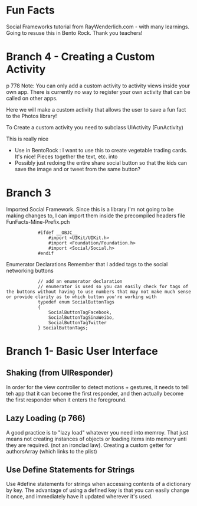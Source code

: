 # Fun Facts

Social Frameworks tutorial from RayWenderlich.com - with many learnings. Going to resuse this in Bento Rock. Thank you teachers!


# Branch 4 - Creating a Custom Activity

p 778
Note: You can only add a custom activity to activity views inside your own app. There is currently no way to register your own activity that can be called on other apps.

Here we will make a custom activity that allows the user to save a fun fact to the Photos library!

To Create a custom activity you need to subclass UIActivity (FunActivity)

This is really nice

* Use in BentoRock : I want to use this to create vegetable trading cards. It's nice! Pieces together the text, etc. into 
* Possibly just redoing the entire share social button so that the kids can save the image and or tweet from the same button?


# Branch 3

Imported Social Framework. Since this is a library I'm not going to be making changes to, I can import them inside the precompiled headers file
FunFacts-Mine-Prefix.pch 


                #ifdef __OBJC__
                    #import <UIKit/UIKit.h>
                    #import <Foundation/Foundation.h>
                    #import <Social/Social.h>
                #endif

Enumerator Declarations
Remember that I added tags to the social networking buttons

                // add an enumerator declaration
                // enumerator is used so you can easily check for tags of the buttons without having to use numbers that may not make much sense or provide clarity as to which button you're working with
                typedef enum SocialButtonTags
                {
                    SocialButtonTagFacebook,
                    SocialButtonTagSinaWeibo,
                    SocialButtonTagTwitter
                } SocialButtonTags;

# Branch 1- Basic User Interface

## Shaking (from UIResponder)
In order for the view controller to detect motions + gestures, it needs to tell teh app that it can become the first responder, and then actually become the first responder when it enters the foreground.

## Lazy Loading (p 766)
A good practice is to "lazy load" whatever you need into memroy. That just means not creating instances of objects or loading items into memory unti they are required. (not an ironclad law). Creating a custom getter for authorsArray (which links to the plist)

## Use Define Statements for Strings

Use #define statements for strings when accessing contents of a dictionary by key. The advantage of using a defined key is that you can easily change it once, and immediately have it updated wherever it's used.

